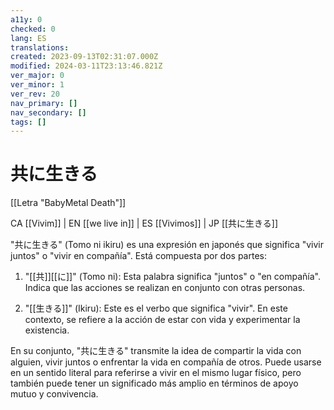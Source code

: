 ```yaml
---
a11y: 0
checked: 0
lang: ES
translations: 
created: 2023-09-13T02:31:07.000Z
modified: 2024-03-11T23:13:46.821Z
ver_major: 0
ver_minor: 1
ver_rev: 20
nav_primary: []
nav_secondary: []
tags: []
---
```

# 共に生きる

[[Letra "BabyMetal Death"]]

CA [[Vivim]] | EN [[we live in]] | ES [[Vivimos]] | JP [[共に生きる]]

"共に生きる" (Tomo ni ikiru) es una expresión en japonés que significa "vivir juntos" o "vivir en compañía". Está compuesta por dos partes:

1. "[[共]][[に]]" (Tomo ni): Esta palabra significa "juntos" o "en compañía". Indica que las acciones se realizan en conjunto con otras personas.
    
2. "[[生きる]]" (Ikiru): Este es el verbo que significa "vivir". En este contexto, se refiere a la acción de estar con vida y experimentar la existencia.
    

En su conjunto, "共に生きる" transmite la idea de compartir la vida con alguien, vivir juntos o enfrentar la vida en compañía de otros. Puede usarse en un sentido literal para referirse a vivir en el mismo lugar físico, pero también puede tener un significado más amplio en términos de apoyo mutuo y convivencia.